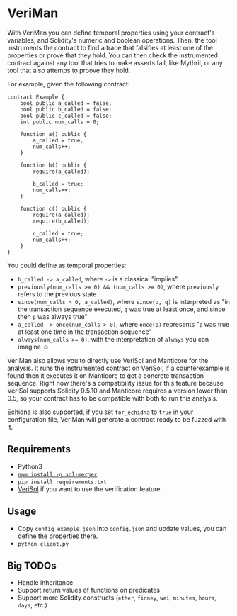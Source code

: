 # VeriMan

With VeriMan you can define temporal properties using your contract's variables, and Solidity's numeric and boolean operations. Then, the tool instruments the contract to find a trace that falsifies at least one of the properties or prove that they hold. You can then check the instrumented contract against any tool that tries to make asserts fail, like Mythril, or any tool that also attemps to proove they hold.

For example, given the following contract:

```
contract Example {
    bool public a_called = false;
    bool public b_called = false;
    bool public c_called = false;
    int public num_calls = 0;

    function a() public {
        a_called = true;
        num_calls++;
    }

    function b() public {
        require(a_called);
        
        b_called = true;
        num_calls++;
    }

    function c() public {
        require(a_called);
        require(b_called);

        c_called = true;
        num_calls++;
    }
}
```

You could define as temporal properties:

* `b_called -> a_called`, where `->` is a classical "implies"
* `previously(num_calls >= 0) && (num_calls >= 0)`, where `previously` refers to the previous state
* `since(num_calls > 0, a_called)`, where `since(p, q)` is interpreted as "in the transaction sequence executed,
`q` was true at least once, and since then `p` was always true"
* `a_called -> once(num_calls > 0)`, where `once(p)` represents "`p` was true at least one time in the
transaction sequence"
* `always(num_calls >= 0)`, with the interpretation of `always` you can imagine :relaxed:

VeriMan also allows you to directly use VeriSol and Manticore for the analysis. It runs the instrumented contract on VeriSol, if a counterexample is found then it executes it on Manticore to get a concrete transaction sequence. Right now there's a compatibility issue for this feature because VeriSol supports Solidity 0.5.10 and Manticore requires a version lower than 0.5, so your contract has to be compatible with both to run this analysis.

Echidna is also supported, if you set `for_echidna` to `true` in your configuration file, VeriMan will generate a contract ready to be fuzzed with it.

## Requirements
 
* Python3
* [`npm install -g sol-merger`](https://www.npmjs.com/package/sol-merger)
* `pip install requirements.txt`
* [VeriSol](https://github.com/microsoft/verisol/tree/0fd7f14956a24ad2b931a9a441f012d53daab609) if you want to use the verification feature.

## Usage

* Copy `config_example.json` into `config.json` and update values, you can define the properties there.
* `python client.py`

## Big TODOs

* Handle inheritance
* Support return values of functions on predicates
* Support more Solidity constructs (`ether`, `finney`, `wei`, `minutes`, `hours`, `days`, etc.)